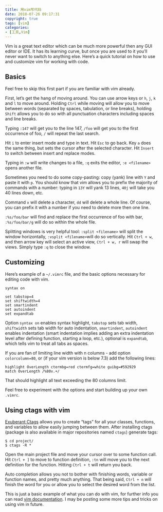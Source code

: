 ```yaml
---
title: 用vim写代码
date: 2018-07-26 09:17:31
copyright: true
tags: [vim]
categories: 
- [工具,Vim]
---
```




Vim is a great text editor which can be much more powerful then any GUI editor or IDE. It has its learning curve, but once you are used to it you’ll never want to switch to anything else. Here’s a quick tutorial on how to use and customize vim for working with code.

<!--more-->

## Basics

Feel free to skip this first part if you are familiar with vim already.

First, let’s get the hang of moving around. You can use arrow keys or `h`, `j`, `k` and `l` to move around. Holding `Ctrl` while moving will allow you to move between words (separated by spaces, tabulation, or line breaks), holding `Shift` allows you to do so with all punctuation characters including spaces and line breaks.

Typing `:147` will get you to the line 147, `/foo` will get you to the first occurrence of foo, `/` will repeat the last search.

Hit `i` to enter insert mode and type in text. Hit `Esc` to go back. Key `a` does the same thing, but sets the cursor after the selected character. Hit `Insert` to switch between insert and replace modes.

Typing in `:w` will write changes to a file, `:q` exits the editor, `:e <filename>` opens another file.

Sometimes you need to do some copy-pasting: copy (yank) line with `Y` and paste it with `p`. You should know that vim allows you to prefix the majority of commands with a number: typing in `13Y` will yank 13 lines, `40j` will take you 40 lines down, etc.

Command `x` will delete a character, `dd` will delete a whole line. Of course, you can prefix it with a number if you need to delete more then one line.

`:%s/foo/bar` will find and replace the first occurrence of foo with bar, `:%s/foo/bar/g` will do so within the whole file.

Splitting windows is very helpful tool: `:split <filename>` will split the window horizontally, `:vsplit <filename>`will do so vertically. Hit `Ctrl + w`, and then arrow key will select an active view, `Ctrl + w, r` will swap the views. Simply type `:q` to close the window.

## Customizing

Here’s example of a `~/.vimrc` file, and the basic options necessary for editing code with vim.

```
syntax on

set tabstop=4
set shiftwidth=4
set smartindent
set autoindent
set expandtab
```

Option `syntax on` enables syntax highlight, `tabstop` sets tab width, `shiftwidth` sets tab width for auto indentation, `smartindent`, `autoindent` enables indentation (smart indentation implies adding an extra indentation level after defining function, starting a loop, etc.), optional is `expandtab`, which tells vim to treat all tabs as spaces.

If you are fan of limiting line width with n columns - add option `colorcolumn=80`, or (if your vim version is below 7.3) add the following lines:

```
highlight OverLength ctermbg=red ctermfg=white guibg=#592929
match OverLength /%80v.+/
```

That should highlight all text exceeding the 80 columns limit.

Feel free to experiment with the options and start building up your own `.vimrc`.

## Using ctags with vim

[Exuberant Ctags](http://ctags.sourceforge.net/) allows you to create “tags” for all your classes, functions, and variables to allow easily jumping between them. After installing ctags (package is also available in major repositories named `ctags`) generate tags:

```
$ cd project/
$ ctags -R *
```

Open the main project file and move your cursor over to some function call. Hit `Ctrl + ]` to move to function definition, `:tn` will move you to the next definition for the function. Hitting `Ctrl + t` will return you back.

Auto completion allows you not to bother with finishing words, variable or function names, and pretty much anything. That being said, `Ctrl + n` will finish the word for you or allow you to select the desired word from the list.

This is just a basic example of what you can do with vim, for further info you can read [vim documentation](http://www.vim.org/docs.php). I may be posting some more tips and tricks on using vim in future.